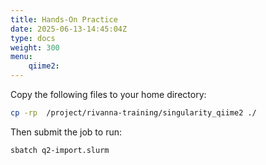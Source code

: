 ```yaml
---
title: Hands-On Practice
date: 2025-06-13-14:45:04Z
type: docs 
weight: 300
menu: 
    qiime2:
---
```


Copy the following files to your home directory:

```bash
cp -rp  /project/rivanna-training/singularity_qiime2 ./
```

Then submit the job to run:

```bash
sbatch q2-import.slurm
```
